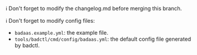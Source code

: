 :information_source:  Don't forget to modify the changelog.md before merging this branch.

:information_source:  Don't forget to modify config files:

- `badaas.example.yml`: the example file.
- `tools/badctl/cmd/config/badaas.yml`: the default config file generated by badctl.
